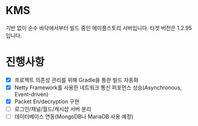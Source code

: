 # KMS

기반 없이 순수 바닥에서부터 빌드 중인 메이플스토리 서버입니다.
타겟 버전은 1.2.95 입니다.

# 진행사항

- [x] 프로젝트 의존성 관리를 위해 Gradle을 통한 빌드 자동화
- [x] Netty Framework를 사용한 네트워크 통신 퍼포먼스 상승(Asynchronous, Event-driven)
- [x] Packet En/decryption 구현
- [ ] 로그인/채널/월드/캐시샵 서버 분리
- [ ] 데이터베이스 연동(MongoDB나 MariaDB 사용 예정)

